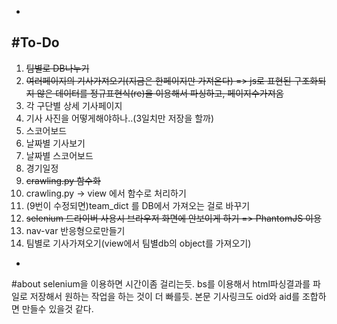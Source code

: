 -
#To-Do
-
1. <del>팀별로 DB나누기
2. <del>여러페이지의 기사가져오기(지금은 한페이지만 가져온다) => js로 표현된 구조화되지 않은 데이터를 정규표현식(re)을 이용해서 파싱하고, 페이지수가져옴
3. 각 구단별 상세 기사페이지
4. 기사 사진을 어떻게해야하나..(3일치만 저장을 할까)
5. 스코어보드
6. 날짜별 기사보기
7. 날짜별 스코어보드
8. 경기일정
9. <del>crawling.py 함수화
10. crawling.py -> view 에서 함수로 처리하기
11. (9번이 수정되면)team_dict 를 DB에서 가져오는 걸로 바꾸기
12. <del>selenium 드라이버 사용시 브라우저 화면에 안보이게 하기 => PhantomJS 이용
13. nav-var 반응형으로만들기
14. 팀별로 기사가져오기(view에서 팀별db의 object를 가져오기)


-
#about
selenium을 이용하면 시간이좀 걸리는듯.
bs를 이용해서 html파싱결과를 파일로 저장해서 원하는 작업을 하는 것이 더 빠를듯. 본문 기사링크도 oid와 aid를 조합하면 만들수 있을것 같다.  